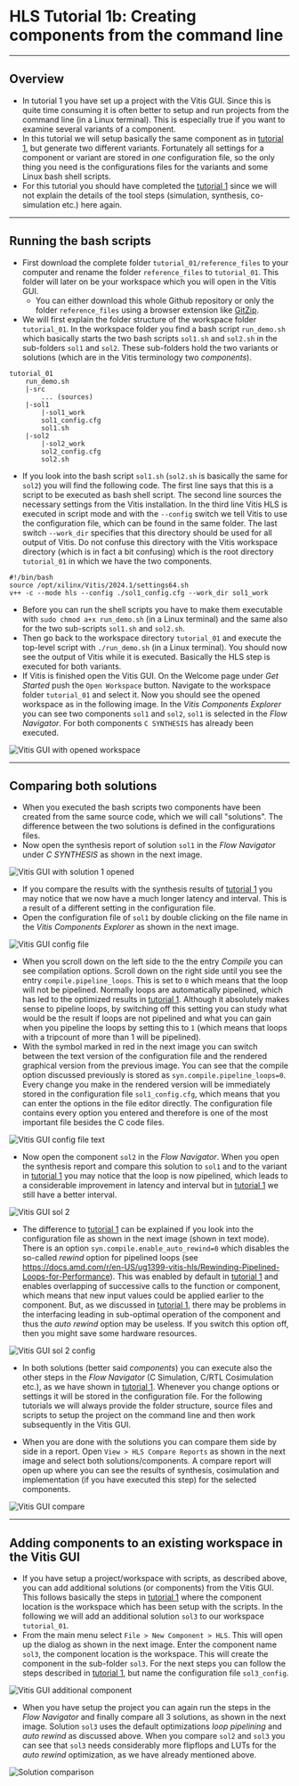 # HLS Tutorial 1b: Creating components from the command line

---
## Overview
* In tutorial 1 you have set up a project with the Vitis GUI. Since this is quite time consuming it is often better to setup and run projects from the command line (in a Linux terminal). This is especially true if you want to examine several variants of a component. 
* In this tutorial we will setup basically the same component as in [tutorial 1](tutorial_01.md), but generate two different variants. Fortunately all settings for a component or variant are stored in _one_ configuration file, so the only thing you need is the configurations files for the variants and some Linux bash shell scripts.
* For this tutorial you should have completed the [tutorial 1](tutorial_01.md) since we will not explain the details of the tool steps (simulation, synthesis, co-simulation etc.) here again.

---
## Running the bash scripts
* First download the complete folder `tutorial_01/reference_files` to your computer and rename the folder `reference_files` to `tutorial_01`. This folder will later on be your workspace which you will open in the Vitis GUI.
  * You can either download this whole Github repository or only the folder `reference_files` using a browser extension like [GitZip](https://gitzip.org).
* We will first explain the folder structure of the workspace folder `tutorial_01`. In the workspace folder you find a bash script `run_demo.sh` which basically starts the two bash scripts `sol1.sh` and `sol2.sh` in the sub-folders `sol1` and `sol2`. These sub-folders hold the two variants or solutions (which are in the Vitis terminology two _components_).

```
tutorial_01
    run_demo.sh
	|-src
        ... (sources)
	|-sol1
		|-sol1_work
		sol1_config.cfg
        sol1.sh
	|-sol2
		|-sol2_work
		sol2_config.cfg
        sol2.sh
```
* If you look into the bash script `sol1.sh` (`sol2.sh` is basically the same for `sol2`) you will find the following code. The first line says that this is a script to be executed as bash shell script. The second line sources the necessary settings from the Vitis installation. In the third line Vitis HLS is executed in script mode and with the `--config` switch we tell Vitis to use the configuration file, which can be found in the same folder. The last switch `--work_dir` specifies that this directory should be used for all output of Vitis. Do not confuse this directory with the Vitis workspace directory (which is in fact a bit confusing) which is the root directory `tutorial_01` in which we have the two components. 
 
```
#!/bin/bash
source /opt/xilinx/Vitis/2024.1/settings64.sh
v++ -c --mode hls --config ./sol1_config.cfg --work_dir sol1_work
```

* Before you can run the shell scripts you have to make them executable with `sudo chmod a+x run_demo.sh` (in a Linux terminal) and the same also for the two sub-scripts `sol1.sh` and `sol2.sh`.
* Then go back to the workspace directory `tutorial_01` and execute the top-level script with `./run_demo.sh` (in a Linux terminal). You should now see the output of Vitis while it is executed. Basically the HLS step is executed for both variants.
* If Vitis is finished open the Vitis GUI. On the Welcome page under _Get Started_ push the `Open Workspace` button. Navigate to the workspace folder `tutorial_01` and select it. Now you should see the opened workspace as in the following image. In the _Vitis Components Explorer_ you can see two components `sol1` and `sol2`, `sol1` is selected in the _Flow Navigator_. For both components `C SYNTHESIS` has already been executed. 

![Vitis GUI with opened workspace](images/hls_30.png)
 
---
## Comparing both solutions
* When you executed the bash scripts two components have been created from the same source code, which we will call "solutions". The difference between the two solutions is defined in the configurations files. 
* Now open the synthesis report of solution `sol1` in the _Flow Navigator_ under _C SYNTHESIS_ as shown in the next image. 

![Vitis GUI with solution 1 opened](images/hls_31.png)

* If you compare the results with the synthesis results of [tutorial 1](tutorial_01.md#c-synthesis) you may notice that we now have a much longer latency and interval. This is a result of a different setting in the configuration file. 
* Open the configuration file of `sol1` by double clicking on the file name in the _Vitis Components Explorer_ as shown in the next image. 

![Vitis GUI config file](images/hls_32.png)

* When you scroll down on the left side to the the entry _Compile_ you can see compilation options. Scroll down on the right side until you see the entry `compile.pipeline_loops`. This is set to `0` which means that the loop will not be pipelined. Normally loops are automatically pipelined, which has led to the optimized results in [tutorial 1](tutorial_01.md#c-synthesis). Although it absolutely makes sense to pipeline loops, by switching off this setting you can study what would be the result if loops are not pipelined and what you can gain when you pipeline the loops by setting this to `1` (which means that loops with a tripcount of more than 1 will be pipelined).
* With the symbol marked in red in the next image you can switch between the text version of the configuration file and the rendered graphical version from the previous image. You can see that the compile option discussed previously is stored as `syn.compile.pipeline_loops=0`. Every change you make in the rendered version will be immediately stored in the configuration file `sol1_config.cfg`, which means that you can enter the options in the file editor directly. The configuration file contains every option you entered and therefore is one of the most important file besides the C code files.  

![Vitis GUI config file text](images/hls_33.png)

* Now open the component `sol2` in the _Flow Navigator_. When you open the synthesis report and compare this solution to `sol1` and to the variant in [tutorial 1](tutorial_01.md#c-synthesis) you may notice that the loop is now pipelined, which leads to a considerable improvement in latency and interval but in [tutorial 1](tutorial_01.md#c-synthesis) we still have a better interval.  

![Vitis GUI sol 2](images/hls_34.png)

* The difference to [tutorial 1](tutorial_01.md#c-synthesis) can be explained if you look into the configuration file as shown in the next image (shown in text mode). There is an option `syn.compile.enable_auto_rewind=0` which disables the so-called _rewind_ option for pipelined loops (see https://docs.amd.com/r/en-US/ug1399-vitis-hls/Rewinding-Pipelined-Loops-for-Performance). This was enabled by default in [tutorial 1](tutorial_01.md#c-synthesis) and enables overlapping of successive calls to the function or component, which means that new input values could be applied earlier to the component. But, as we discussed in [tutorial 1](tutorial_01.md#crtl-cosimulation), there may be problems in the interfacing leading in sub-optimal operation of the component and thus the _auto rewind_ option may be useless. If you switch this option off, then you might save some hardware resources.

![Vitis GUI sol 2 config](images/hls_35.png)

* In both solutions (better said _components_) you can execute also the other steps in the _Flow Navigator_ (C Simulation, C/RTL Cosimulation etc.), as we have shown in [tutorial 1](tutorial_01.md). Whenever you change options or settings it will be stored in the configuration file. For the following tutorials we will always provide the folder structure, source files and scripts to setup the project on the command line and then work subsequently in the Vitis GUI.

* When you are done with the solutions you can compare them side by side in a report. Open `View > HLS Compare Reports` as shown in the next image and select both solutions/components. A compare report will open up where you can see the results of synthesis, cosimulation and implementation (if you have executed this step) for the selected components.

![Vitis GUI compare](images/hls_36.png)


---
## Adding components to an existing workspace in the Vitis GUI
* If you have setup a project/workspace with scripts, as described above, you can add additional solutions (or components) from the Vitis GUI. This follows basically the steps in [tutorial 1](tutorial_01.md#creating-a-hls-component) where the component location is the workspace which has been setup with the scripts. In the following we will add an additional solution `sol3` to our workspace `tutorial_01`.
* From the main menu select `File > New Component > HLS`.  This will open up the dialog as shown in the next image. Enter the component name `sol3`, the component location is the workspace. This will create the component in the sub-folder `sol3`. For the next steps you can follow the steps described in [tutorial 1](tutorial_01.md#creating-a-hls-component), but name the configuration file `sol3_config`.

![Vitis GUI additional component](images/hls_37.png)

* When you have setup the project you can again run the steps in the _Flow Navigator_ and finally compare all 3 solutions, as shown in the next image. Solution `sol3` uses the default optimizations _loop pipelining_ and _auto rewind_ as discussed above. When you compare `sol2` and `sol3` you can see that `sol3` needs considerably more flipflops and LUTs for the _auto rewind_ optimization, as we have already mentioned above. 

![Solution comparison](images/hls_38.png)
